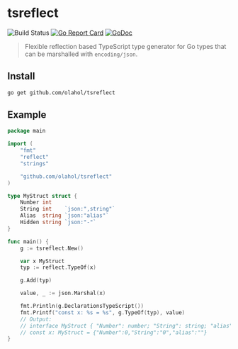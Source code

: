 # tsreflect

![Build Status](https://github.com/olahol/tsreflect/actions/workflows/test.yml/badge.svg)
[![Go Report Card](https://goreportcard.com/badge/github.com/olahol/tsreflect)](https://goreportcard.com/report/github.com/olahol/tsreflect)
[![GoDoc](https://godoc.org/github.com/olahol/tsreflect?status.svg)](https://godoc.org/github.com/olahol/tsreflect)

> Flexible reflection based TypeScript type generator for Go types that can be marshalled with `encoding/json`.

## Install

```bash
go get github.com/olahol/tsreflect
```

## Example

```go
package main

import (
	"fmt"
	"reflect"
	"strings"

	"github.com/olahol/tsreflect"
)

type MyStruct struct {
	Number int
	String int    `json:",string"`
	Alias  string `json:"alias"`
	Hidden string `json:"-"`
}

func main() {
	g := tsreflect.New()

	var x MyStruct
	typ := reflect.TypeOf(x)

	g.Add(typ)

	value, _ := json.Marshal(x)

	fmt.Println(g.DeclarationsTypeScript())
	fmt.Printf("const x: %s = %s", g.TypeOf(typ), value)
	// Output:
	// interface MyStruct { "Number": number; "String": string; "alias": string; }
	// const x: MyStruct = {"Number":0,"String":"0","alias":""}
}
```
